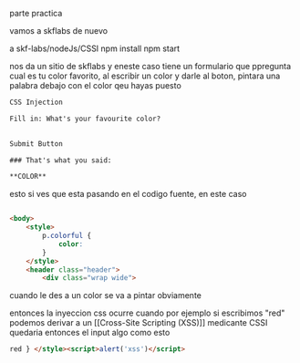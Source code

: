 
parte practica

vamos a skflabs de nuevo

a skf-labs/nodeJs/CSSI
npm install 
npm start

nos da un sitio de skflabs y eneste caso tiene un formulario que ppregunta cual es tu color favorito, al escribir un color y darle al boton, pintara una palabra debajo con el color qeu hayas puesto

```txt
CSS Injection

Fill in: What's your favourite color?  
  

Submit Button

### That's what you said:

**COLOR**
```

esto si ves que esta pasando en el codigo fuente, en este caso 

```html

<body>
	<style>
		p.colorful {
			color:
		}
	</style>
	<header class="header">
		<div class="wrap wide">
```

cuando le des a un color se va a pintar obviamente

entonces la inyeccion css ocurre cuando por ejemplo si escribimos "red" podemos derivar a un [[Cross-Site Scripting (XSS)]] medicante  CSSI
quedaria entonces el input algo como esto

```html
red } </style><script>alert('xss')</script>
```
